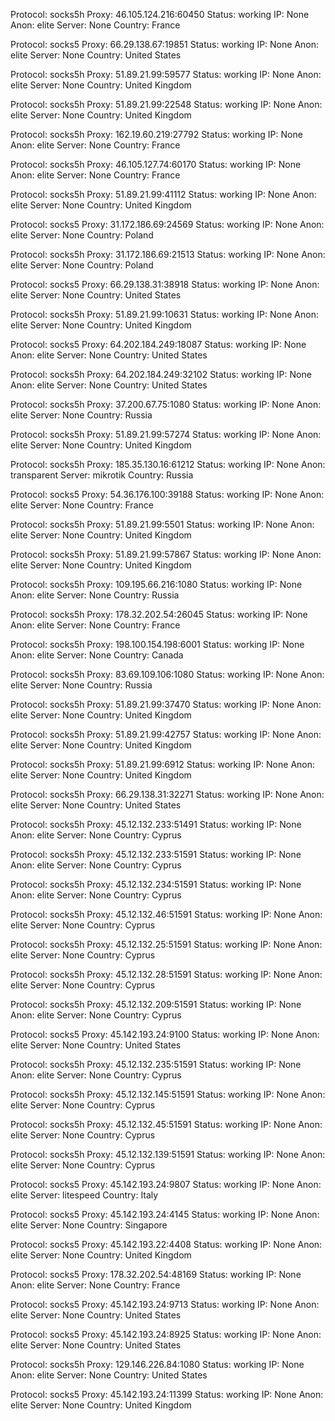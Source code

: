 Protocol: socks5h
Proxy: 46.105.124.216:60450
Status: working
IP: None
Anon: elite
Server: None
Country: France

Protocol: socks5
Proxy: 66.29.138.67:19851
Status: working
IP: None
Anon: elite
Server: None
Country: United States

Protocol: socks5h
Proxy: 51.89.21.99:59577
Status: working
IP: None
Anon: elite
Server: None
Country: United Kingdom

Protocol: socks5h
Proxy: 51.89.21.99:22548
Status: working
IP: None
Anon: elite
Server: None
Country: United Kingdom

Protocol: socks5h
Proxy: 162.19.60.219:27792
Status: working
IP: None
Anon: elite
Server: None
Country: France

Protocol: socks5h
Proxy: 46.105.127.74:60170
Status: working
IP: None
Anon: elite
Server: None
Country: France

Protocol: socks5h
Proxy: 51.89.21.99:41112
Status: working
IP: None
Anon: elite
Server: None
Country: United Kingdom

Protocol: socks5
Proxy: 31.172.186.69:24569
Status: working
IP: None
Anon: elite
Server: None
Country: Poland

Protocol: socks5h
Proxy: 31.172.186.69:21513
Status: working
IP: None
Anon: elite
Server: None
Country: Poland

Protocol: socks5
Proxy: 66.29.138.31:38918
Status: working
IP: None
Anon: elite
Server: None
Country: United States

Protocol: socks5h
Proxy: 51.89.21.99:10631
Status: working
IP: None
Anon: elite
Server: None
Country: United Kingdom

Protocol: socks5
Proxy: 64.202.184.249:18087
Status: working
IP: None
Anon: elite
Server: None
Country: United States

Protocol: socks5h
Proxy: 64.202.184.249:32102
Status: working
IP: None
Anon: elite
Server: None
Country: United States

Protocol: socks5h
Proxy: 37.200.67.75:1080
Status: working
IP: None
Anon: elite
Server: None
Country: Russia

Protocol: socks5h
Proxy: 51.89.21.99:57274
Status: working
IP: None
Anon: elite
Server: None
Country: United Kingdom

Protocol: socks5h
Proxy: 185.35.130.16:61212
Status: working
IP: None
Anon: transparent
Server: mikrotik
Country: Russia

Protocol: socks5
Proxy: 54.36.176.100:39188
Status: working
IP: None
Anon: elite
Server: None
Country: France

Protocol: socks5h
Proxy: 51.89.21.99:5501
Status: working
IP: None
Anon: elite
Server: None
Country: United Kingdom

Protocol: socks5h
Proxy: 51.89.21.99:57867
Status: working
IP: None
Anon: elite
Server: None
Country: United Kingdom

Protocol: socks5h
Proxy: 109.195.66.216:1080
Status: working
IP: None
Anon: elite
Server: None
Country: Russia

Protocol: socks5h
Proxy: 178.32.202.54:26045
Status: working
IP: None
Anon: elite
Server: None
Country: France

Protocol: socks5h
Proxy: 198.100.154.198:6001
Status: working
IP: None
Anon: elite
Server: None
Country: Canada

Protocol: socks5h
Proxy: 83.69.109.106:1080
Status: working
IP: None
Anon: elite
Server: None
Country: Russia

Protocol: socks5h
Proxy: 51.89.21.99:37470
Status: working
IP: None
Anon: elite
Server: None
Country: United Kingdom

Protocol: socks5h
Proxy: 51.89.21.99:42757
Status: working
IP: None
Anon: elite
Server: None
Country: United Kingdom

Protocol: socks5h
Proxy: 51.89.21.99:6912
Status: working
IP: None
Anon: elite
Server: None
Country: United Kingdom

Protocol: socks5h
Proxy: 66.29.138.31:32271
Status: working
IP: None
Anon: elite
Server: None
Country: United States

Protocol: socks5h
Proxy: 45.12.132.233:51491
Status: working
IP: None
Anon: elite
Server: None
Country: Cyprus

Protocol: socks5h
Proxy: 45.12.132.233:51591
Status: working
IP: None
Anon: elite
Server: None
Country: Cyprus

Protocol: socks5h
Proxy: 45.12.132.234:51591
Status: working
IP: None
Anon: elite
Server: None
Country: Cyprus

Protocol: socks5h
Proxy: 45.12.132.46:51591
Status: working
IP: None
Anon: elite
Server: None
Country: Cyprus

Protocol: socks5h
Proxy: 45.12.132.25:51591
Status: working
IP: None
Anon: elite
Server: None
Country: Cyprus

Protocol: socks5h
Proxy: 45.12.132.28:51591
Status: working
IP: None
Anon: elite
Server: None
Country: Cyprus

Protocol: socks5h
Proxy: 45.12.132.209:51591
Status: working
IP: None
Anon: elite
Server: None
Country: Cyprus

Protocol: socks5
Proxy: 45.142.193.24:9100
Status: working
IP: None
Anon: elite
Server: None
Country: United States

Protocol: socks5h
Proxy: 45.12.132.235:51591
Status: working
IP: None
Anon: elite
Server: None
Country: Cyprus

Protocol: socks5h
Proxy: 45.12.132.145:51591
Status: working
IP: None
Anon: elite
Server: None
Country: Cyprus

Protocol: socks5h
Proxy: 45.12.132.45:51591
Status: working
IP: None
Anon: elite
Server: None
Country: Cyprus

Protocol: socks5h
Proxy: 45.12.132.139:51591
Status: working
IP: None
Anon: elite
Server: None
Country: Cyprus

Protocol: socks5
Proxy: 45.142.193.24:9807
Status: working
IP: None
Anon: elite
Server: litespeed
Country: Italy

Protocol: socks5
Proxy: 45.142.193.24:4145
Status: working
IP: None
Anon: elite
Server: None
Country: Singapore

Protocol: socks5
Proxy: 45.142.193.22:4408
Status: working
IP: None
Anon: elite
Server: None
Country: United Kingdom

Protocol: socks5
Proxy: 178.32.202.54:48169
Status: working
IP: None
Anon: elite
Server: None
Country: France

Protocol: socks5
Proxy: 45.142.193.24:9713
Status: working
IP: None
Anon: elite
Server: None
Country: United States

Protocol: socks5
Proxy: 45.142.193.24:8925
Status: working
IP: None
Anon: elite
Server: None
Country: United States

Protocol: socks5h
Proxy: 129.146.226.84:1080
Status: working
IP: None
Anon: elite
Server: None
Country: United States

Protocol: socks5
Proxy: 45.142.193.24:11399
Status: working
IP: None
Anon: elite
Server: None
Country: United Kingdom

